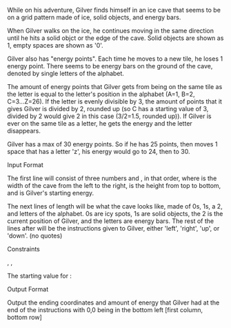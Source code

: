 While on his adventure, Gilver finds himself in an ice cave that seems to be on a grid pattern made of ice, solid objects, and energy bars.

When Gilver walks on the ice, he continues moving in the same direction until he hits a solid objct or the edge of the cave. Solid objects are shown as 1, empty spaces are shown as '0'.

Gilver also has "energy points". Each time he moves to a new tile, he loses 1 energy point. There seems to be energy bars on the ground of the cave, denoted by single letters of the alphabet.

The amount of energy points that Gilver gets from being on the same tile as the letter is equal to the letter's position in the alphabet (A=1, B=2, C=3...Z=26). If the letter is evenly divisible by 3, the amount of points that it gives Gilver is divided by 2, rounded up (so C has a starting value of 3, divided by 2 would give 2 in this case (3/2=1.5, rounded up)). If Gilver is ever on the same tile as a letter, he gets the energy and the letter disappears.

Gilver has a max of 30 energy points. So if he has 25 points, then moves 1 space that has a letter 'z', his energy would go to 24, then to 30.

Input Format

The first line will consist of three numbers   and , in that order, where  is the width of the cave from the left to the right,  is the height from top to bottom, and  is Gilver's starting energy.

The next  lines of  length will be what the cave looks like, made of 0s, 1s, a 2, and letters of the alphabet. 0s are icy spots, 1s are solid objects, the 2 is the current position of Gilver, and the letters are energy bars. The rest of the lines after will be the instructions given to Gilver, either 'left', 'right', 'up', or 'down'. (no quotes)

Constraints

, ,

The starting value for : 

Output Format

Output the ending coordinates   and amount of energy  that Gilver had at the end of the instructions with 0,0 being in the bottom left [first column, bottom row]